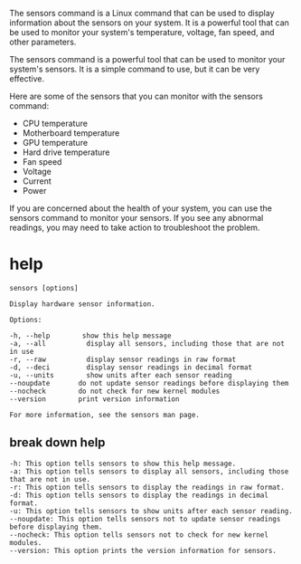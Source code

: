 The sensors command is a Linux command that can be used to display information about the sensors on your system. It is a powerful tool that can be used to monitor your system's temperature, voltage, fan speed, and other parameters.

The sensors command is a powerful tool that can be used to monitor your system's sensors. It is a simple command to use, but it can be very effective.


Here are some of the sensors that you can monitor with the sensors command:

- CPU temperature
- Motherboard temperature
- GPU temperature
- Hard drive temperature
- Fan speed
- Voltage
- Current
- Power

If you are concerned about the health of your system, you can use the sensors command to monitor your sensors. If you see any abnormal readings, you may need to take action to troubleshoot the problem.

# help 

```
sensors [options]

Display hardware sensor information.

Options:

-h, --help        show this help message
-a, --all          display all sensors, including those that are not in use
-r, --raw          display sensor readings in raw format
-d, --deci         display sensor readings in decimal format
-u, --units        show units after each sensor reading
--noupdate       do not update sensor readings before displaying them
--nocheck        do not check for new kernel modules
--version        print version information

For more information, see the sensors man page.

```
## break down help
```
-h: This option tells sensors to show this help message.
-a: This option tells sensors to display all sensors, including those that are not in use.
-r: This option tells sensors to display the readings in raw format.
-d: This option tells sensors to display the readings in decimal format.
-u: This option tells sensors to show units after each sensor reading.
--noupdate: This option tells sensors not to update sensor readings before displaying them.
--nocheck: This option tells sensors not to check for new kernel modules.
--version: This option prints the version information for sensors.
```
